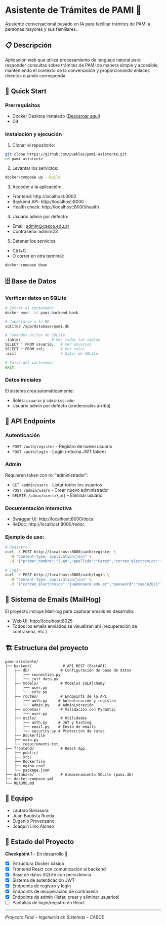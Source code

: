 # Asistente de Trámites de PAMI 🤖
Asistente conversacional basado en IA para facilitar trámites de PAMI a personas mayores y sus familiares.

## 📋 Descripción
Aplicación web que utiliza procesamiento de lenguaje natural para responder consultas sobre trámites de PAMI de manera simple y accesible, manteniendo el contexto de la conversación y proporcionando enlaces directos cuando corresponda.

## 🚀 Quick Start
### Prerrequisitos
- Docker Desktop instalado ([Descargar aquí](https://www.docker.com/products/docker-desktop/))
- Git

### Instalación y ejecución
1. Clonar el repositorio:
```bash
git clone https://github.com/pueblas/pami-asistente.git
cd pami-asistente
```

2. Levantar los servicios:
```bash
docker-compose up --build
```

3. Acceder a la aplicación:
- Frontend: http://localhost:3000
- Backend API: http://localhost:8000
- Health check: http://localhost:8000/health

4. Usuario admin por defecto:
- Email: admin@caece.edu.ar
- Contraseña: admin123

5. Detener los servicios
- Ctrl+C
- O correr en otra terminal:
```bash
docker-compose down
```

## 🗄️ Base de Datos
### Verificar datos en SQLite
```bash
# Entrar al contenedor
docker exec -it pami-backend bash

# Conectarse a la BD
sqlite3 /app/database/pami.db

# Comandos útiles de SQLite
.tables              # Ver todas las tablas
SELECT * FROM usuario;   # Ver usuarios
SELECT * FROM rol;       # Ver roles
.exit                    # Salir de SQLite

# Salir del contenedor
exit
```

### Datos iniciales
El sistema crea automáticamente:
- Roles: `usuario` y `administrador`
- Usuario admin por defecto (credenciales arriba)

## 🔌 API Endpoints

### Autenticación
- `POST /auth/register` - Registro de nuevo usuario
- `POST /auth/login` - Login (retorna JWT token)

### Admin
Requieren token con rol "administrador":
- `GET /admin/users` - Listar todos los usuarios
- `POST /admin/users` - Crear nuevo administrador
- `DELETE /admin/users/{id}` - Eliminar usuario

### Documentación interactiva
- Swagger UI: http://localhost:8000/docs
- ReDoc: http://localhost:8000/redoc

### Ejemplo de uso:
```bash
# Registro
curl -X POST http://localhost:8000/auth/register \
  -H "Content-Type: application/json" \
  -d '{"primer_nombre":"Juan","apellido":"Perez","correo_electronico":"juan@caece.edu.ar","password":"caece2025"}'

# Login
curl -X POST http://localhost:8000/auth/login \
  -H "Content-Type: application/json" \
  -d '{"correo_electronico":"juan@caece.edu.ar","password":"caece2025"}'
```
## 📧 Sistema de Emails (MailHog)
El proyecto incluye MailHog para capturar emails en desarrollo:
- Web UI: http://localhost:8025
- Todos los emails enviados se visualizan ahí (recuperación de contraseña, etc.)

## 🏗️ Estructura del proyecto
```
pami-asistente/
├── backend/              # API REST (FastAPI)
│   ├── db/              # Configuración de base de datos
│   │   ├── connection.py
│   │   └── init_data.py
│   ├── models/          # Modelos SQLAlchemy
│   │   ├── user.py
│   │   └── role.py
│   ├── routes/          # Endpoints de la API
│   │   ├── auth.py     # Autenticación y registro
│   │   └── admin.py    # Administración
│   ├── schemas/         # Validación con Pydantic
│   │   └── user.py
│   ├── utils/           # Utilidades
│   │   ├── auth.py     # JWT y hashing
│   │   ├── email.py    # Envío de emails
│   │   └── security.py # Protección de rutas
│   ├── Dockerfile
│   ├── main.py
│   └── requirements.txt
├── frontend/            # React App
│   ├── public/
│   ├── src/
│   ├── Dockerfile
│   ├── nginx.conf
│   └── package.json
├── database/            # Almacenamiento SQLite (pami.db)
├── docker-compose.yml
└── README.md
```
## 👥 Equipo
- Lautaro Bonasora
- Juan Bautista Rueda
- Eugenio Provenzano
- Joaquín Lino Alonso

## 📝 Estado del Proyecto
**Checkpoint 1** - En desarrollo 🔨
- [x] Estructura Docker básica
- [x] Frontend React con comunicación al backend
- [x] Base de datos SQLite con persistencia
- [x] Sistema de autenticación JWT
- [x] Endpoints de registro y login
- [x] Endpoints de recuperación de contraseña
- [x] Endpoints de admin (listar, crear y eliminar usuarios)
- [ ] Pantallas de login/registro en React

---

*Proyecto Final - Ingeniería en Sistemas - CAECE*
